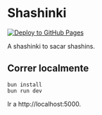 # Shashinki

[![Deploy to GitHub Pages](https://github.com/FS-Frost/shashinki/actions/workflows/main.yml/badge.svg)](https://github.com/FS-Frost/shashinki/actions/workflows/main.yml)

A shashinki to sacar shashins.

## Correr localmente

```shell
bun install
bun run dev
```

Ir a http://localhost:5000.
